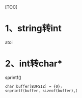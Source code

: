 [TOC]

# 1、string转int

atoi

# 2、int转char*

sprintf()

```
char buffer[BUFSIZ] = {0};
snprintf(buffer, sizeof(buffer),)

```




